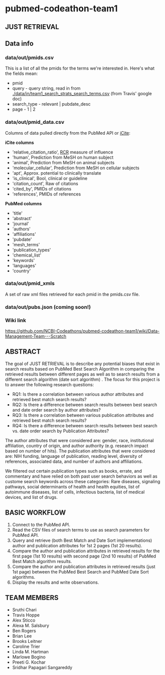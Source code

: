 # pubmed-codeathon-team1
## JUST RETRIEVAL

## Data info

### data/out/pmids.csv

This is a list of all the pmids for the terms we're interested in. Here's what the fields mean:

* pmid
* query - query string, read in from [./data/in/team1_search_strats_search_terms.csv](data/in/team1_search_strats_search_terms.csv) (from Travis' google doc)
* search_type - relevant | pubdate_desc
* page - 1 | 2

### data/out/pmid_data.csv

Columns of data pulled directly from the PubMed API or [iCite](https://icite.od.nih.gov/):

**iCite columns**
+ 'relative_citation_ratio',   [RCR](https://journals.plos.org/plosbiology/article?id=10.1371/journal.pbio.1002541) measure of influence
+ 'human',   Prediction from MeSH on human subject
+ 'animal',   Prediction from MeSH on animal subjects
+ 'molecular_cellular',   Prediction from MeSH on cellular subjects
+ 'apt',   Approx. potential to clinically translate
+ 'is_clinical',   Bool, clinical or guideline
+ 'citation_count',   Raw  of citations
+ 'cited_by',   PMIDs of citations
+ 'references',   PMIDs of references

**PubMed columns**
+    'title'
+    'abstract'
+    'journal'
+    'authors'
+    'affiliations'
+    'pubdate'
+    'mesh_terms'
+    'publication_types'
+    'chemical_list'
+    'keywords'
+    'languages'
+    'country'

### data/out/pmid_xmls

A set of raw xml files retrieved for each pmid in the pmids.csv file.

### data/out/pubs.json (coming soon!)

### Wiki link
<https://github.com/NCBI-Codeathons/pubmed-codeathon-team1/wiki/Data-Management-Team---Scratch>

## ABSTRACT
The goal of JUST RETRIEVAL is to describe any potential biases that exist in search results based on PubMed Best Search Algorithm in comparing the retrieved results between different pages as well as to search results from a different search algorithm (date sort algorithm) . The focus for this project is to answer the following research questions:

* RQ1: Is there a correlation between various author attributes and retrieved best match search results?
* RQ2: Is there a difference between search results between best search and date order search by author attributes?
* RQ3: Is there a correlation between various publication attributes and retrieved best match search results?
* RQ4: Is there a difference between search results between best search vs. date order search by Publication Attributes?

The author attributes that were considered are: gender, race, institutional affiliation, country of origin, and author authority (e.g. research impact based on number of hits). The publication attributes that were considered are: NIH funding, language of publication, reading level, diversity of references, associated data, and number of authors and affiliations.

We filtered out certain publication types such as books, errate, and commentary and have relied on both past user search behaviors as well as custome search keywords across these categories: Rare diseases, signaling pathways, social determinants of health and health equities, list of autoimmune diseases, list of cells, infectious bacteria, list of medical devices, and list of drugs.

## BASIC WORKFLOW

1. Connect to the PubMed API. 
2. Read the CSV files of search terms to use as search parameters for PubMed API.
3. Query and retrieve (both Best Match and Date Sort implementations) author and publication attributes for 1st 2 pages (1st 20 results).
4. Compare the author and publication attributes in retrieved results for the first page (1st 10 results) with second page (2nd 10 results) of PubMed Best Match algorithm results.
5. Compare the author and publication attributes in retrieved results (just 1st page) between the PubMed Best Search and PubMed Date Sort algorithms.
6. Display the results and write observations.

## TEAM MEMBERS

* Sruthi Chari
* Travis Hoppe
* Alex Sticco
* Alexa M. Salsbury
* Ben Rogers
* Brian Lee
* Brooks Leitner
* Caroline Trier
* Linda M. Hartman
* Marlowe Bogino
* Preeti G. Kochar
* Sridhar Papagari Sangareddy
